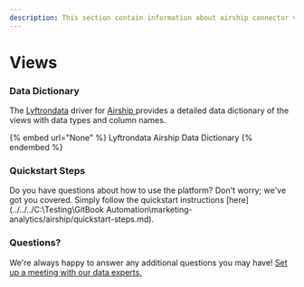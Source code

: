 ```yaml
---
description: This section contain information about airship connector views information
---
```


# Views

### Data Dictionary

The [Lyftrondata](https://www.lyftrondata.com/) driver for [Airship](https://www.lyftrondata.com/integration/marketing-analytics/airship//)[ ](https://www.lyftrondata.com/integration/airship/)provides a detailed data dictionary of the views with data types and column names.

{% embed url="None" %}
Lyftrondata Airship Data Dictionary
{% endembed %}

### Quickstart Steps

Do you have questions about how to use the platform? Don't worry; we've got you covered. Simply follow the quickstart instructions [here](../../../C:\Testing\GitBook Automation\marketing-analytics/airship/quickstart-steps.md).

### Questions? <a href="#questions" id="questions"></a>

We're always happy to answer any additional questions you may have! [Set up a meeting with our data experts.](https://www.lyftrondata.com/book-a-meeting/)


